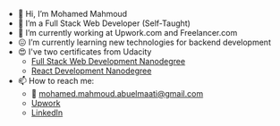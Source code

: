 - 👋 Hi, I’m Mohamed Mahmoud
- 👀 I’m a Full Stack Web Developer (Self-Taught)
- 🔭 I’m currently working at Upwork.com and Freelancer.com
- :confounded: I’m currently learning new technologies for backend development 
- :heart_eyes: I've two certificates from Udacity
  - [Full Stack Web Development Nanodegree](https://graduation.udacity.com/confirm/6KMVGPCN) 
  - [React Development Nanodegree](https://graduation.udacity.com/confirm/6CCQAGQT)
- 📫 How to reach me: 
  - :email: mohamed.mahmoud.abuelmaati@gmail.com
  - [Upwork](https://www.upwork.com/freelancers/~017890c94c02bac361)
  - [LinkedIn](https://www.linkedin.com/in/m-mahmoud-abuelmaati/)

